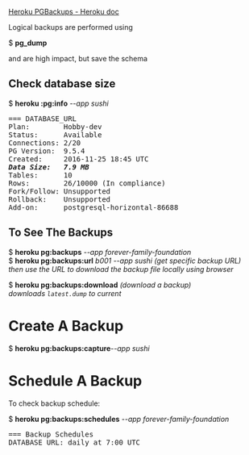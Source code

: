 [Heroku PGBackups - Heroku doc](https://devcenter.heroku.com/articles/heroku-postgres-backups)

Logical backups are performed using  

$ <b>pg_dump</b>  

and are high impact,  but save the schema


<h2>Check database size</h2>
$ <b>heroku :pg:info</b> <em>--app sushi</em>
<pre>
=== DATABASE_URL
Plan:        Hobby-dev
Status:      Available
Connections: 2/20
PG Version:  9.5.4
Created:     2016-11-25 18:45 UTC
<b><em>Data Size:   7.9 MB</em></b>
Tables:      10
Rows:        26/10000 (In compliance)
Fork/Follow: Unsupported
Rollback:    Unsupported
Add-on:      postgresql-horizontal-86688
</pre>

<h2>To See The Backups</h2>

$ <b>heroku pg:backups</b> <em>--app forever-family-foundation</em>  
$ <b>heroku pg:backups:url</b> <em>b001 --app sushi</em>   <em>(get specific backup URL)</em>  
<em>then use the URL to download the backup file locally using browser</em>

$ <b>heroku pg:backups:download</b>    <em>(download a backup)</em>  
<em>downloads `latest.dump` to current</em>  


<h1>Create A Backup</h1>   

$ <b>heroku pg:backups:capture</b><em>--app sushi</em>


<h1>Schedule A Backup</h1>
To check backup schedule:  

$ <b>heroku pg:backups:schedules</b> <em>--app forever-family-foundation</em>
<pre>
=== Backup Schedules
DATABASE_URL: daily at 7:00 UTC
</pre>
